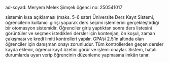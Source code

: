 ad-soyad: Meryem Melek Şimşek
öğenci no: 250541017

sistemin kısa açıklaması (maks. 5-6 satır)
Üniversite Ders Kayıt Sistemi, öğrencilerin kullanıcı girişi yaparak ders seçimi işlemlerini gerçekleştirdiği bir otomasyon sistemidir.
Öğrenciler giriş yaptıktan sonra ders listesini görüntüler ve seçmek istedikleri dersler için kontenjan, ön koşul, zaman çakışması ve kredi limiti kontrolleri yapılır.
GPA’si 2.5’in altında olan öğrenciler için danışman onayı zorunludur.
Tüm kontrollerden geçen dersler kayda eklenir, öğrenci kayıt özetini görür ve işlemi onaylar.
Sistem, hatalı durumlarda uyarı verip öğrencinin düzenleme yapmasına imkân tanır.
